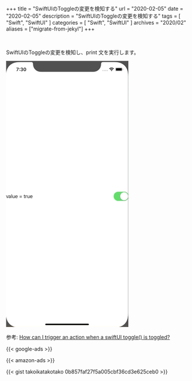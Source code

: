 +++
title =  "SwiftUIのToggleの変更を検知する"
url = "2020-02-05"
date = "2020-02-05"
description = "SwiftUIのToggleの変更を検知する"
tags = [
    "Swift", "SwiftUI"
]
categories = [
    "Swift", "SwiftUI"
]
archives = "2020/02"
aliases = ["migrate-from-jekyl"]
+++

<br>

SwiftUIのToggleの変更を検知し、print 文を実行します。

![SwiftUI Toggle Action](1.gif)

参考: [How can I trigger an action when a swiftUI toggle() is toggled?](https://stackoverflow.com/questions/56996272/how-can-i-trigger-an-action-when-a-swiftui-toggle-is-toggled)

<!-- Google Ads -->
{{< google-ads >}}

<!-- Amazon Ads -->
{{< amazon-ads >}}

{{< gist takoikatakotako 0b857faf27f5a005cbf36cd3e625ceb0 >}}
